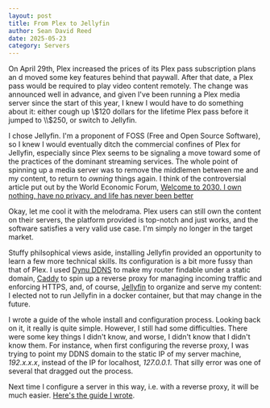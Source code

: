 ```yaml
---
layout: post
title: From Plex to Jellyfin
author: Sean David Reed
date: 2025-05-23
category: Servers
---
```


On April 29th, Plex increased the prices of its Plex pass subscription plans an d moved some key features behind that paywall. After that date, a Plex pass would be required to play video content remotely. The change was announced well in advance, and given I've been running a Plex media server since the start of this year, I knew I would have to do something about it: either cough up \\$120 dollars for the lifetime Plex pass before it jumped to \\$250, or switch to Jellyfin.

I chose Jellyfin. I'm a proponent of FOSS (Free and Open Source Software), so I knew I would eventually ditch the commercial confines of Plex for Jellyfin, especially since Plex seems to be signaling a move toward some of the practices of the dominant streaming services. The whole point of spinning up a media server was to remove the middlemen between me and my content, to return to *owning* things again. I think of the controversial article put out by the World Economic Forum, [Welcome to 2030. I own nothing, have no privacy, and life has never been better](https://web.archive.org/web/20161125135500/https://www.weforum.org/agenda/2016/11/shopping-i-can-t-really-remember-what-that-is)

Okay, let me cool it with the melodrama. Plex users can still own the content on their servers, the platform provided is top-notch and just works, and the software satisfies a very valid use case. I'm simply no longer in the target market.

Stuffy philsophical views aside, installing Jellyfin provided an opportunity to learn a few more technical skills. Its configuration is a bit more fussy than that of Plex. I used [Dynu DDNS](https://www.dynu.com/en-US/DynamicDNS) to make my router findable under a static domain, [Caddy](https://caddyserver.com/) to spin up a reverse proxy for managing incoming traffic and enforcing HTTPS, and, of course, [Jellyfin](https://jellyfin.org/) to organize and serve my content: I elected not to run Jellyfin in a docker container, but that may change in the future.

I wrote a guide of the whole install and configuration process. Looking back on it, it really is quite simple. However, I still had some difficulties. There were some key things I didn't know, and worse, I didn't know that I didn't know them. For instance, when first configuring the reverse proxy, I was trying to point my DDNS domain to the static IP of my server machine, *192.x.x.x*, instead of the IP for localhost, *127.0.0.1*. That silly error was one of several that dragged out the process.

Next time I configure a server in this way, i.e. with a reverse proxy, it will be much easier. [Here's the guide I wrote](/tech_guides/configure-jellyfin-caddy-dynuDDNS.html).
